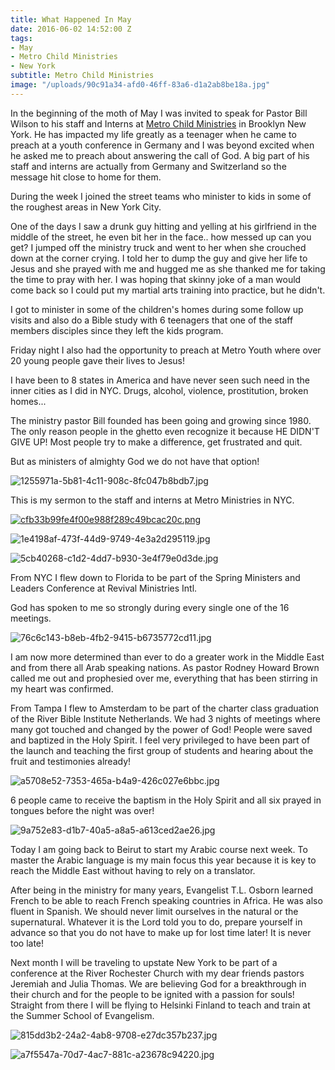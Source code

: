 ```yaml
---
title: What Happened In May
date: 2016-06-02 14:52:00 Z
tags:
- May
- Metro Child Ministries
- New York
subtitle: Metro Child Ministries
image: "/uploads/90c91a34-afd0-46ff-83a6-d1a2ab8be18a.jpg"
---
```


In the beginning of the moth of May I was invited to speak for Pastor Bill Wilson to his staff and Interns at [Metro Child Ministries](http://www.metroworldchild.org/?_ga=1.143844028.84859438.1464789981) in Brooklyn New York. He has impacted my life greatly as a teenager when he came to preach at a youth conference in Germany and I was beyond excited when he asked me to preach about answering the call of God. A big part of his staff and interns are actually from Germany and Switzerland so the message hit close to home for them.

During the week I joined the street teams who minister to kids in some of the roughest areas in New York City.

One of the days I saw a drunk guy hitting and yelling at his girlfriend in the middle of the street, he even bit her in the face.. how messed up can you get? I jumped off the ministry truck and went to her when she crouched down at the corner crying. I told her to dump the guy and give her life to Jesus and she prayed with me and hugged me as she thanked me for taking the time to pray with her. I was hoping that skinny joke of a man would come back so I could put my martial arts training into practice, but he didn't.

I got to minister in some of the children's homes during some follow up visits and also do a Bible study with 6 teenagers that one of the staff members disciples since they left the kids program.

Friday night I also had the opportunity to preach at Metro Youth where over 20 young people gave their lives to Jesus!

I have been to 8 states in America and have never seen such need in the inner cities as I did in NYC. Drugs, alcohol, violence, prostitution, broken homes... 

The ministry pastor Bill founded has been going and growing since 1980. The only reason people in the ghetto even recognize it because HE DIDN'T GIVE UP! Most people try to make a difference, get frustrated and quit.

But as ministers of almighty God we do not have that option!

![1255971a-5b81-4c11-908c-8fc047b8bdb7.jpg](/uploads/1255971a-5b81-4c11-908c-8fc047b8bdb7.jpg)

This is my sermon to the staff and interns at Metro Ministries in NYC.

[![cfb33b99fe4f00e988f289c49bcac20c.png](/uploads/cfb33b99fe4f00e988f289c49bcac20c.png)](https://youtu.be/vdH9E1hHV1A)

![1e4198af-473f-44d9-9749-4e3a2d295119.jpg](/uploads/1e4198af-473f-44d9-9749-4e3a2d295119.jpg)

![5cb40268-c1d2-4dd7-b930-3e4f79e0d3de.jpg](/uploads/5cb40268-c1d2-4dd7-b930-3e4f79e0d3de.jpg)

From NYC I flew down to Florida to be part of the Spring Ministers and Leaders Conference at Revival Ministries Intl.

God has spoken to me so strongly during every single one of the 16 meetings.

![76c6c143-b8eb-4fb2-9415-b6735772cd11.jpg](/uploads/76c6c143-b8eb-4fb2-9415-b6735772cd11.jpg)

I am now more determined than ever to do a greater work in the Middle East and from there all Arab speaking nations. As pastor Rodney Howard Brown called me out and prophesied over me, everything that has been stirring in my heart was confirmed.

From Tampa I flew to Amsterdam to be part of the charter class graduation of the River Bible Institute Netherlands. We had 3 nights of meetings where many got touched and changed by the power of God! People were saved and baptized in the Holy Spirit. I feel very privileged to have been part of the launch and teaching the first group of students and hearing about the fruit and testimonies already!

![a5708e52-7353-465a-b4a9-426c027e6bbc.jpg](/uploads/a5708e52-7353-465a-b4a9-426c027e6bbc.jpg)

6 people came to receive the baptism in the Holy Spirit and all six prayed in tongues before the night was over!

![9a752e83-d1b7-40a5-a8a5-a613ced2ae26.jpg](/uploads/9a752e83-d1b7-40a5-a8a5-a613ced2ae26.jpg)

Today I am going back to Beirut to start my Arabic course next week. To master the Arabic language is my main focus this year because it is key to reach the Middle East without having to rely on a translator.

After being in the ministry for many years, Evangelist T.L. Osborn learned French to be able to reach French speaking countries in Africa. He was also fluent in Spanish. We should never limit ourselves in the natural or the supernatural. Whatever it is the Lord told you to do, prepare yourself in advance so that you do not have to make up for lost time later! It is never too late!

Next month I will be traveling to upstate New York to be part of a conference at the River Rochester Church with my dear friends pastors Jeremiah and Julia Thomas. We are believing God for a breakthrough in their church and for the people to be ignited with a passion for souls!
Straight from there I will be flying to Helsinki Finland to teach and train at the Summer School of Evangelism. 

![815dd3b2-24a2-4ab8-9708-e27dc357b237.jpg](/uploads/815dd3b2-24a2-4ab8-9708-e27dc357b237.jpg)

![a7f5547a-70d7-4ac7-881c-a23678c94220.jpg](/uploads/a7f5547a-70d7-4ac7-881c-a23678c94220.jpg)
